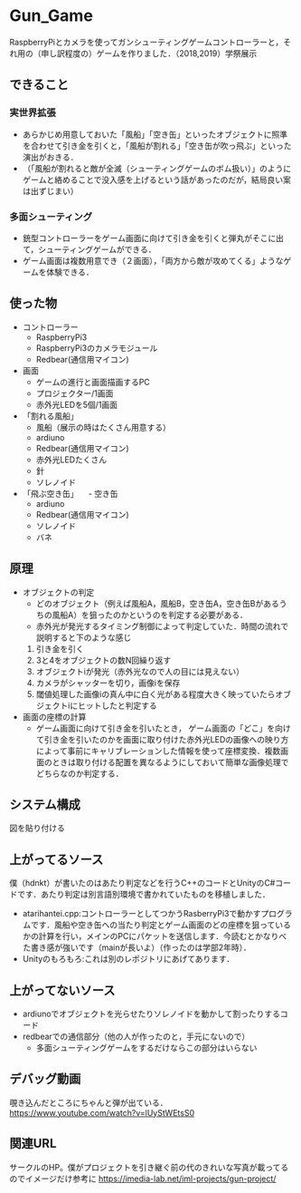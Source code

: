 # Gun_Game
RaspberryPiとカメラを使ってガンシューティングゲームコントローラーと，それ用の（申し訳程度の）ゲームを作りました．（2018,2019）学祭展示

## できること
### 実世界拡張
- あらかじめ用意しておいた「風船」「空き缶」といったオブジェクトに照準を合わせて引き金を引くと，「風船が割れる」「空き缶が吹っ飛ぶ」といった演出がおきる．
- （「風船が割れると敵が全滅（シューティングゲームのボム扱い）」のようにゲームと絡めることで没入感を上げるという話があったのだが，結局良い案は出ずじまい）
### 多面シューティング 
- 銃型コントローラーをゲーム画面に向けて引き金を引くと弾丸がそこに出て，シューティングゲームができる．
- ゲーム画面は複数用意でき（２画面），「両方から敵が攻めてくる」ようなゲームを体験できる．

## 使った物
- コントローラー
  - RaspberryPi3
  - RaspberryPi3のカメラモジュール
  - Redbear(通信用マイコン)
- 画面
  - ゲームの進行と画面描画するPC 
  - プロジェクター/1画面
  - 赤外光LEDを5個/1画面
- 「割れる風船」
  - 風船（展示の時はたくさん用意する）
  - ardiuno
  - Redbear(通信用マイコン)
  - 赤外光LEDたくさん
  - 針
  - ソレノイド
- 「飛ぶ空き缶」
　- 空き缶
  - ardiuno
  - Redbear(通信用マイコン)
  - ソレノイド
  - バネ

## 原理
- オブジェクトの判定
  - どのオブジェクト（例えば風船A，風船B，空き缶A，空き缶Bがあるうちの風船A）を狙ったのかというのを判定する必要がある．
  - 赤外光が発光するタイミング制御によって判定していた．時間の流れで説明すると下のような感じ
   1. 引き金を引く
   2. 3と4をオブジェクトの数N回繰り返す
   3. オブジェクトiが発光（赤外光なので人の目には見えない）
   4. カメラがシャッターを切り，画像iを保存
   5. 閾値処理した画像iの真ん中に白く光がある程度大きく映っていたらオブジェクトiにヒットしたと判定する
- 画面の座標の計算
  - ゲーム画面に向けて引き金を引いたとき， ゲーム画面の「どこ」を向けて引き金を引いたのかを画面に取り付けた赤外光LEDの画像への映り方によって事前にキャリブレーションした情報を使って座標変換．複数画面のときは取り付ける配置を異なるようにしておいて簡単な画像処理でどちらなのか判定する．

## システム構成
図を貼り付ける

## 上がってるソース
僕（hdnkt）が書いたのはあたり判定などを行うC++のコードとUnityのC#コードです．あたり判定は別言語別環境で書かれていたものを移植しました．
- atarihantei.cpp:コントローラーとしてつかうRasberryPi3で動かすプログラムです．風船や空き缶への当たり判定とゲーム画面のどの座標を狙っているかの計算を行い，メインのPCにパケットを送信します．今読むとかなりべた書き感が強いです（mainが長いよ）（作ったのは学部2年時）．
- Unityのもろもろ:これは別のレポジトリにあげてあります．

## 上がってないソース
- ardiunoでオブジェクトを光らせたりソレノイドを動かして割ったりするコード
- redbearでの通信部分（他の人が作ったのと，手元にないので）
  - 多面シューティングゲームをするだけならこの部分はいらない 

## デバッグ動画
覗き込んだところにちゃんと弾が出ている．
https://www.youtube.com/watch?v=lUyStWEtsS0

## 関連URL
サークルのHP。僕がプロジェクトを引き継ぐ前の代のきれいな写真が載ってるのでイメージだけ参考に
https://imedia-lab.net/iml-projects/gun-project/
